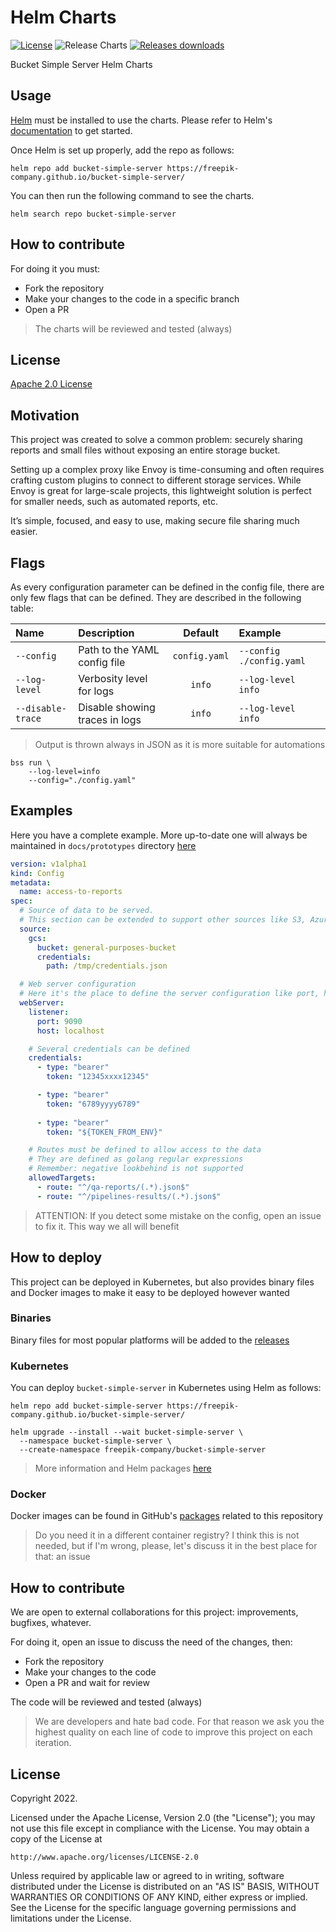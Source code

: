 # Helm Charts

[![License](https://img.shields.io/badge/License-Apache%202.0-blue.svg)](https://opensource.org/licenses/Apache-2.0)
![Release Charts](https://github.com/freepik-company/bucket-simple-server/workflows/Release%20Charts/badge.svg?branch=main)
[![Releases downloads](https://img.shields.io/github/downloads/freepik-company/bucket-simple-server/total.svg)](https://github.com/freepik-company/bucket-simple-server/releases)

Bucket Simple Server Helm Charts

## Usage

[Helm](https://helm.sh) must be installed to use the charts.
Please refer to Helm's [documentation](https://helm.sh/docs/) to get started.

Once Helm is set up properly, add the repo as follows:

```console
helm repo add bucket-simple-server https://freepik-company.github.io/bucket-simple-server/
```

You can then run the following command to see the charts.

```console
helm search repo bucket-simple-server
```

## How to contribute

For doing it you must:
* Fork the repository
* Make your changes to the code in a specific branch
* Open a PR

> The charts will be reviewed and tested (always)

## License

[Apache 2.0 License](./LICENSE)










## Motivation

This project was created to solve a common problem: securely sharing reports and small files without exposing an entire storage bucket. 

Setting up a complex proxy like Envoy is time-consuming and often requires crafting custom plugins to connect to different storage services. While Envoy is great for large-scale projects, this lightweight solution is perfect for smaller needs, such as automated
reports, etc.

It’s simple, focused, and easy to use, making secure file sharing much easier.

## Flags

As every configuration parameter can be defined in the config file, there are only few flags that can be defined.
They are described in the following table:

| Name              | Description                    |    Default    | Example                  |
|:------------------|:-------------------------------|:-------------:|:-------------------------|
| `--config`        | Path to the YAML config file   | `config.yaml` | `--config ./config.yaml` |
| `--log-level`     | Verbosity level for logs       |    `info`     | `--log-level info`       |
| `--disable-trace` | Disable showing traces in logs |    `info`     | `--log-level info`       |

> Output is thrown always in JSON as it is more suitable for automations

```console
bss run \
    --log-level=info
    --config="./config.yaml"
```

## Examples

Here you have a complete example. More up-to-date one will always be maintained in 
`docs/prototypes` directory [here](./docs/prototypes)


```yaml
version: v1alpha1
kind: Config
metadata:
  name: access-to-reports
spec:
  # Source of data to be served. 
  # This section can be extended to support other sources like S3, Azure Blob Storage, etc.
  source:
    gcs:
      bucket: general-purposes-bucket
      credentials:
        path: /tmp/credentials.json

  # Web server configuration
  # Here it's the place to define the server configuration like port, host, credentials, etc.
  webServer:
    listener:
      port: 9090
      host: localhost

    # Several credentials can be defined
    credentials:
      - type: "bearer"
        token: "12345xxxx12345"

      - type: "bearer"
        token: "6789yyyy6789"
      
      - type: "bearer"
        token: "${TOKEN_FROM_ENV}"

    # Routes must be defined to allow access to the data
    # They are defined as golang regular expressions
    # Remember: negative lookbehind is not supported
    allowedTargets:
      - route: "^/qa-reports/(.*).json$"
      - route: "^/pipelines-results/(.*).json$"

```

> ATTENTION:
> If you detect some mistake on the config, open an issue to fix it. This way we all will benefit

## How to deploy

This project can be deployed in Kubernetes, but also provides binary files 
and Docker images to make it easy to be deployed however wanted

### Binaries

Binary files for most popular platforms will be added to the [releases](https://github.com/freepik-company/bucket-simple-server/releases)

### Kubernetes

You can deploy `bucket-simple-server` in Kubernetes using Helm as follows:

```console
helm repo add bucket-simple-server https://freepik-company.github.io/bucket-simple-server/

helm upgrade --install --wait bucket-simple-server \
  --namespace bucket-simple-server \
  --create-namespace freepik-company/bucket-simple-server
```

> More information and Helm packages [here](https://freepik-company.github.io/bucket-simple-server/)


### Docker

Docker images can be found in GitHub's [packages](https://github.com/freepik-company/bucket-simple-server/pkgs/container/bucket-simple-server) 
related to this repository

> Do you need it in a different container registry? I think this is not needed, but if I'm wrong, please, let's discuss 
> it in the best place for that: an issue

## How to contribute

We are open to external collaborations for this project: improvements, bugfixes, whatever.

For doing it, open an issue to discuss the need of the changes, then:

- Fork the repository
- Make your changes to the code
- Open a PR and wait for review

The code will be reviewed and tested (always)

> We are developers and hate bad code. For that reason we ask you the highest quality
> on each line of code to improve this project on each iteration.

## License

Copyright 2022.

Licensed under the Apache License, Version 2.0 (the "License");
you may not use this file except in compliance with the License.
You may obtain a copy of the License at

    http://www.apache.org/licenses/LICENSE-2.0

Unless required by applicable law or agreed to in writing, software
distributed under the License is distributed on an "AS IS" BASIS,
WITHOUT WARRANTIES OR CONDITIONS OF ANY KIND, either express or implied.
See the License for the specific language governing permissions and
limitations under the License.
